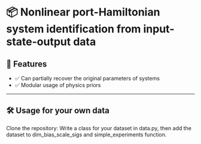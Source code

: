 # 📦 Nonlinear port-Hamiltonian system identification from input-state-output  data


## 🚀 Features

- ✅ Can partially recover the original parameters of systems
- ✅ Modular usage of physics priors

---

## 🛠️ Usage for your own data

Clone the repository:
Write a class for your dataset in data.py, then add the dataset to dim_bias_scale_sigs and simple_experiments function.
